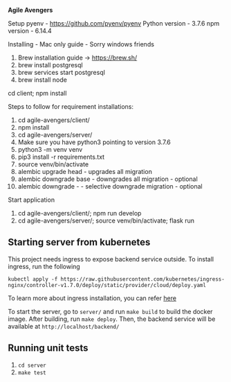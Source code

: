 **Agile Avengers**

Setup pyenv - https://github.com/pyenv/pyenv
Python version - 3.7.6
npm version - 6.14.4

Installing - Mac only guide - Sorry windows friends

1. Brew installation guide -> https://brew.sh/
2. brew install postgresql
3. brew services start postgresql
4. brew install node

cd client; npm install

Steps to follow for requirement installations:

1. cd agile-avengers/client/
2. npm install
3. cd agile-avengers/server/
4. Make sure you have python3 pointing to version 3.7.6
5. python3 -m venv venv
6. pip3 install -r requirements.txt
7. source venv/bin/activate
8. alembic upgrade head - upgrades all migration
9. alembic downgrade base - downgrades all migration - optional
10. alembic downgrade -<INTEGER> - selective downgrade migration - optional




Start application

1. cd agile-avengers/client/; npm run develop
2. cd agile-avengers/server/; source venv/bin/activate; flask run

## Starting server from kubernetes

This project needs ingress to expose backend service outside. To install ingress, run the following

`kubectl apply -f https://raw.githubusercontent.com/kubernetes/ingress-nginx/controller-v1.7.0/deploy/static/provider/cloud/deploy.yaml`

To learn more about ingress installation, you can refer [here](https://kubernetes.github.io/ingress-nginx/deploy)

To start the server, go to `server/` and run `make build` to build the docker image. After building, run `make deploy`. Then, the backend service will be available at `http://localhost/backend/`

## Running unit tests

1. `cd server`
2. `make test` 